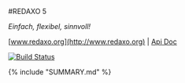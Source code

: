 #REDAXO 5

*Einfach, flexibel, sinnvoll!*

[www.redaxo.org](http://www.redaxo.org) | [Api Doc](http://www.redaxo.org/docs/)

[![Build Status](https://secure.travis-ci.org/redaxo/redaxo.png?branch=master)](http://travis-ci.org/redaxo/redaxo)

{% include "SUMMARY.md" %}